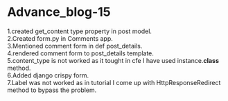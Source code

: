 # Advance_blog-15

1.created get_content type property in post model.</br>
2.Created form.py in Comments app.</br>
3.Mentioned comment form in def post_details.</br>
4.rendered comment form to post_details template.</br>
5.content_type is not worked as it tought in cfe I have used instance.__class__ method.</br>
6.Added django crispy form.</br>
7.Label was not worked as in tutorial I come up with HttpResponseRedirect method to bypass the problem.</br>
